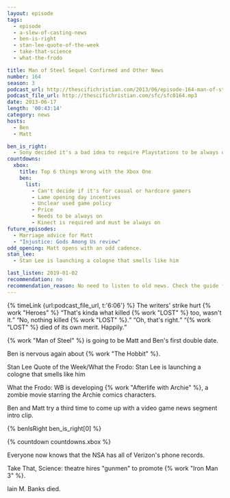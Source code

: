 ```yaml
---
layout: episode
tags:
  - episode
  - a-slew-of-casting-news
  - ben-is-right
  - stan-lee-quote-of-the-week
  - take-that-science
  - what-the-frodo

title: Man of Steel Sequel Confirmed and Other News
number: 164
season: 3
podcast_url: http://thescifichristian.com/2013/06/episode-164-man-of-steel-sequel-confirmed-and-other-news/
podcast_file_url: http://thescifichristian.com/sfc/sfc0164.mp3
date: 2013-06-17
length: '00:43:14'
category: news
hosts:
  - Ben
  - Matt

ben_is_right:
  - Sony decided it's a bad idea to require Playstations to be always online
countdowns:
  xbox:
    title: Top 6 things Wrong with the Xbox One
    ben:
      list:
        - Can't decide if it's for casual or hardcore gamers
        - Lame opening day incentives
        - Unclear used game policy
        - Price
        - Needs to be always on
        - Kinect is required and must be always on 
future_episodes:
  - Marriage advice for Matt
  - "Injustice: Gods Among Us review"
odd_opening: Matt opens with an odd cadence.
stan_lee:
  - Stan Lee is launching a cologne that smells like him

last_listen: 2019-01-02
recommendation: no
recommendation_reason: No need to listen to old news. Check the guide for what's interesting in hindsight.
---
```

<div class="quote">
  {% timeLink {url:podcast_file_url, t:'6:06'} %}
  <span class="quote-context is-size-6">The writers' strike hurt {% work "Heroes" %}</span>
  <q class="ben">That's kinda what killed {% work "LOST" %} too, wasn't it.</q>
  <q class="matt">No, nothing killed {% work "LOST" %}.</q>
  <q class="ben">Oh, that's right.</q>
  <q class="matt">{% work "LOST" %} died of its own merit. Happily.</q>
</div>

{% work "Man of Steel" %} is going to be Matt and Ben's first double date. 

Ben is nervous again about {% work "The Hobbit" %}.

Stan Lee Quote of the Week/What the Frodo: Stan Lee is launching a cologne that smells like him

What the Frodo: WB is developing {% work "Afterlife with Archie" %}, a zombie movie starring the Archie comics characters.

Ben and Matt try a third time to come up with a video game news segment intro clip.

{% benIsRight ben_is_right[0] %}

{% countdown countdowns.xbox %}

Everyone now knows that the NSA has all of Verizon's phone records. 

Take That, Science: theatre hires "gunmen" to promote {% work "Iron Man 3" %}.

Iain M. Banks died.